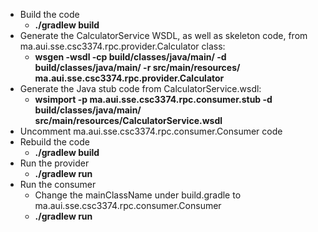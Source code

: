 - Build the code
  - **./gradlew build**
- Generate the CalculatorService WSDL, as well as skeleton code, from ma.aui.sse.csc3374.rpc.provider.Calculator class:
  - **wsgen -wsdl -cp build/classes/java/main/ -d build/classes/java/main/ -r src/main/resources/ ma.aui.sse.csc3374.rpc.provider.Calculator**
- Generate the Java stub code from CalculatorService.wsdl:
  - **wsimport -p ma.aui.sse.csc3374.rpc.consumer.stub -d build/classes/java/main/ src/main/resources/CalculatorService.wsdl**
- Uncomment ma.aui.sse.csc3374.rpc.consumer.Consumer code
- Rebuild the code
  - **./gradlew build**
- Run the provider
  - **./gradlew run**
- Run the consumer
  - Change the mainClassName under build.gradle to ma.aui.sse.csc3374.rpc.consumer.Consumer
  - **./gradlew run**
